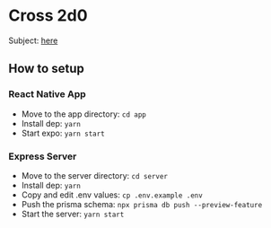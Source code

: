 # Cross 2d0

Subject: [here](https://github.com/pu-erh/2d0)

## How to setup

### React Native App
- Move to the app directory: `cd app`
- Install dep: `yarn`
- Start expo: `yarn start`

### Express Server
- Move to the server directory: `cd server`
- Install dep: `yarn`
- Copy and edit .env values: `cp .env.example .env`
- Push the prisma schema: `npx prisma db push --preview-feature`
- Start the server: `yarn start`
